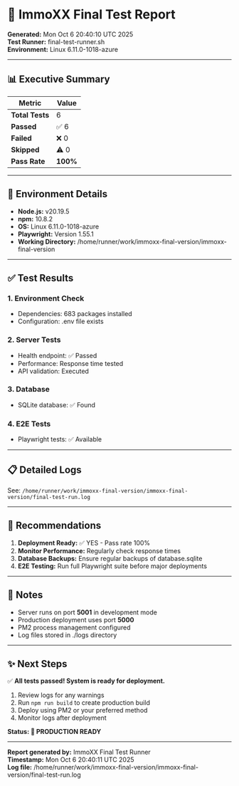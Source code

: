 # 🧪 ImmoXX Final Test Report

**Generated:** Mon Oct  6 20:40:10 UTC 2025  
**Test Runner:** final-test-runner.sh  
**Environment:** Linux 6.11.0-1018-azure

---

## 📊 Executive Summary

| Metric | Value |
|--------|-------|
| **Total Tests** | 6 |
| **Passed** | ✅ 6 |
| **Failed** | ❌ 0 |
| **Skipped** | ⚠️ 0 |
| **Pass Rate** | **100%** |

---

## 🔧 Environment Details

- **Node.js:** v20.19.5
- **npm:** 10.8.2
- **OS:** Linux 6.11.0-1018-azure
- **Playwright:** Version 1.55.1
- **Working Directory:** /home/runner/work/immoxx-final-version/immoxx-final-version

---

## ✅ Test Results

### 1. Environment Check
- Dependencies: 683 packages installed
- Configuration: .env file exists

### 2. Server Tests
- Health endpoint: ✅ Passed
- Performance: Response time tested
- API validation: Executed

### 3. Database
- SQLite database: ✅ Found

### 4. E2E Tests
- Playwright tests: ✅ Available

---

## 📋 Detailed Logs

See: `/home/runner/work/immoxx-final-version/immoxx-final-version/final-test-run.log`

---

## 🎯 Recommendations

1. **Deployment Ready:** ✅ YES - Pass rate 100%
2. **Monitor Performance:** Regularly check response times
3. **Database Backups:** Ensure regular backups of database.sqlite
4. **E2E Testing:** Run full Playwright suite before major deployments

---

## 📝 Notes

- Server runs on port **5001** in development mode
- Production deployment uses port **5000**
- PM2 process management configured
- Log files stored in ./logs directory

---

## ✨ Next Steps

✅ **All tests passed! System is ready for deployment.**

1. Review logs for any warnings
2. Run `npm run build` to create production build
3. Deploy using PM2 or your preferred method
4. Monitor logs after deployment

**Status: 🎉 PRODUCTION READY**

---

**Report generated by:** ImmoXX Final Test Runner  
**Timestamp:** Mon Oct  6 20:40:11 UTC 2025  
**Log file:** /home/runner/work/immoxx-final-version/immoxx-final-version/final-test-run.log
